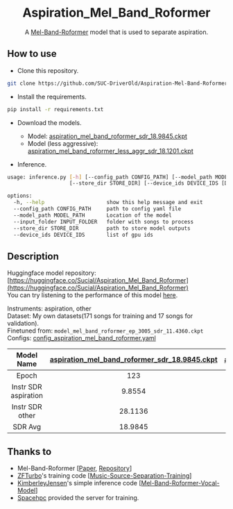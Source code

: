 <div align="center">

# Aspiration_Mel_Band_Roformer

A [Mel-Band-Roformer](https://arxiv.org/abs/2310.01809) model that is used to separate aspiration.
</div>

## How to use

- Clone this repository.
```bash
git clone https://github.com/SUC-DriverOld/Aspiration-Mel-Band-Roformer.git
```

- Install the requirements.
```bash
pip install -r requirements.txt
```

- Download the models.
  - Model: [aspiration_mel_band_roformer_sdr_18.9845.ckpt](./aspiration_mel_band_roformer_sdr_18.9845.ckpt)
  - Model (less aggressive): [aspiration_mel_band_roformer_less_aggr_sdr_18.1201.ckpt](./aspiration_mel_band_roformer_less_aggr_sdr_18.1201.ckpt)

- Inference.
```bash
usage: inference.py [-h] [--config_path CONFIG_PATH] [--model_path MODEL_PATH] [--input_folder INPUT_FOLDER] 
                    [--store_dir STORE_DIR] [--device_ids DEVICE_IDS [DEVICE_IDS ...]]

options:
  -h, --help                    show this help message and exit
  --config_path CONFIG_PATH     path to config yaml file
  --model_path MODEL_PATH       Location of the model
  --input_folder INPUT_FOLDER   folder with songs to process
  --store_dir STORE_DIR         path to store model outputs
  --device_ids DEVICE_IDS       list of gpu ids
```

## Description

Huggingface model repository: [https://huggingface.co/Sucial/Aspiration_Mel_Band_Roformer](https://huggingface.co/Sucial/Aspiration_Mel_Band_Roformer)<br>
You can try listening to the performance of this model [here](https://huggingface.co/Sucial/Aspiration_Mel_Band_Roformer/tree/main/example_audio).

Instruments: aspiration, other<br>
Dataset: My own datasets(171 songs for training and 17 songs for validation).<br>
Finetuned from: `model_mel_band_roformer_ep_3005_sdr_11.4360.ckpt`<br>
Configs: [config_aspiration_mel_band_roformer.yaml](./configs/config_aspiration_mel_band_roformer.yaml)

|Model Name|[aspiration_mel_band_roformer_sdr_18.9845.ckpt](https://huggingface.co/Sucial/Aspiration_Mel_Band_Roformer/blob/main/aspiration_mel_band_roformer_sdr_18.9845.ckpt)|[aspiration_mel_band_roformer_less_aggr_sdr_18.1201.ckpt](https://huggingface.co/Sucial/Aspiration_Mel_Band_Roformer/blob/main/aspiration_mel_band_roformer_less_aggr_sdr_18.1201.ckpt)|
|:---:|:---:|:---:|
|Epoch|123|27|
|Instr SDR aspiration|9.8554|9.0704|
|Instr SDR other|28.1136|27.1699|
|SDR Avg|18.9845|18.1201|

## Thanks to

- Mel-Band-Roformer [[Paper](https://arxiv.org/abs/2310.01809), [Repository](https://github.com/lucidrains/BS-RoFormer)]
- [ZFTurbo](https://github.com/ZFTurbo)'s training code [[Music-Source-Separation-Training](https://github.com/ZFTurbo/Music-Source-Separation-Training)]
- [KimberleyJensen](https://github.com/KimberleyJensen)'s simple inference code [[Mel-Band-Roformer-Vocal-Model](https://github.com/KimberleyJensen/Mel-Band-Roformer-Vocal-Model)]
- [Spacehpc](https://spacehpc.com/) provided the server for training.